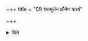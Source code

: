 +++
title = "09 श्यामूलेन क्षौमेण वाश्वं"

+++

<details><summary>थिते</summary>

श्यामूलेन क्षौमेण वाश्वं सञ्ज्ञपयन्ति । स्पन्द्याभिरितरान्पशून् ९
</details>
